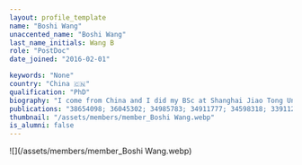 ```yaml
---
layout: profile_template
name: "Boshi Wang"
unaccented_name: "Boshi Wang"
last_name_initials: Wang B
role: "PostDoc"
date_joined: "2016-02-01"

keywords: "None"
country: "China 🇨🇳"
qualification: "PhD"
biography: "I come from China and I did my BSc at Shanghai Jiao Tong University and my MPhil at The University of Hong Kong. In September 2020, I received my PhD from the University of Groningen under the supervision of Prof. Marco Demaria. My PhD was mainly focused on three projects: 1) Exploring the roles of CDK4/6 inhibitors in senescence induction and cancer therapy; 2) Identifying the contribution of senescent cells to natural ageing; 3) Investigating the differential features of senescent cells from different sex origin. In my projects, transgenic/xenograft mouse models, mammalian cell models, RNA-sequencing and a series of biochemical methods were used. Now, I will continue in Marco Demaria’s lab as a Postdoc to finish my PhD projects."
publications: "38654098; 36045302; 34985783; 34911777; 34598318; 33911261; 33823141; 33056980; 32482536; 29575469; 27979832"
thumbnail: "/assets/members/member_Boshi Wang.webp"
is_alumni: false
---
```


 ![](/assets/members/member_Boshi Wang.webp)

 